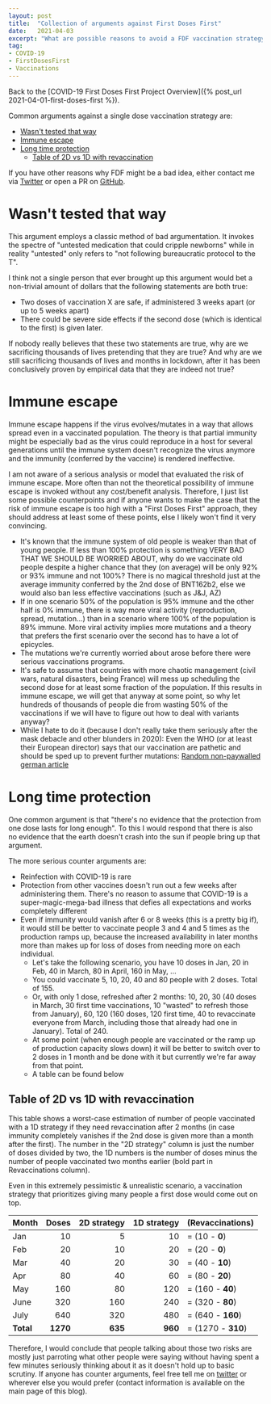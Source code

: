 ```yaml
---
layout: post
title:  "Collection of arguments against First Doses First"
date:   2021-04-03
excerpt: "What are possible reasons to avoid a FDF vaccination strategy?"
tag:
- COVID-19
- FirstDosesFirst
- Vaccinations
---
```


Back to the [COVID-19 First Doses First Project Overview]({% post_url 2021-04-01-first-doses-first %}).

Common arguments against a single dose vaccination strategy are:

- [Wasn't tested that way](#wasnt-tested-that-way)
- [Immune escape](#immune-escape)
- [Long time protection](#long-time-protection)
  - [Table of 2D vs 1D with revaccination](#table-of-2d-vs-1d-with-revaccination)

If you have other reasons why FDF might be a bad idea, either contact me via [Twitter](https://twitter.com/oerpli) or open a PR on [GitHub](https://github.com/oerpli/FirstDosesFirst).



# Wasn't tested that way
This argument employs a classic method of bad argumentation.
It invokes the spectre of "untested medication that could cripple newborns" while in reality "untested" only refers to "not following bureaucratic protocol to the T".

I think not a single person that ever brought up this argument would bet a non-trivial amount of dollars that the following statements are both true:
- Two doses of vaccination X are safe, if administered 3 weeks apart (or up to 5 weeks apart)
- There could be severe side effects if the second dose (which is identical to the first) is given later.

If nobody really believes that these two statements are true, why are we sacrificing thousands of lives pretending that they are true? 
And why are we still sacrificing thousands of lives and months in lockdown, after it has been conclusively proven by empirical data that they are indeed not true? 

# Immune escape
Immune escape happens if the virus evolves/mutates in a way that allows spread even in a vaccinated population. The theory is that partial immunity might be especially bad as the virus could reproduce in a host for several generations until the immune system doesn't recognize the virus anymore and the immunity (conferred by the vaccine) is rendered ineffective. 

I am not aware of a serious analysis or model that evaluated the risk of immune escape.
More often than not the theoretical possibility of immune escape is invoked without any cost/benefit analysis.
Therefore, I just list some possible counterpoints and if anyone wants to make the case that the risk of immune escape is too high with a "First Doses First" approach, they should address at least some of these points, else I likely won't find it very convincing.

- It's known that the immune system of old people is weaker than that of young people. If less than 100% protection is something VERY BAD THAT WE SHOULD BE WORRIED ABOUT, why do we vaccinate old people despite a higher chance that they (on average) will be only 92% or 93% immune and not 100%? There is no magical threshold just at the average immunity conferred by the 2nd dose of BNT162b2, else we would also ban less effective vaccinations (such as J&J, AZ)
- If in one scenario 50% of the population is 95% immune and the other half is 0% immune, there is way more viral activity (reproduction, spread, mutation...) than in a scenario where 100% of the population is 89% immune. More viral activity implies more mutations and a theory that prefers the first scenario over the second has to have a lot of epicycles.
- The mutations we're currently worried about arose before there were serious vaccinations programs.
- It's safe to assume that countries with more chaotic management (civil wars, natural disasters, being France) will mess up scheduling the second dose for at least some fraction of the population.
If this results in immune escape, we will get that anyway at some point, so why let hundreds of thousands of people die from wasting 50% of the vaccinations if we will have to figure out how to deal with variants anyway?
- While I hate to do it (because I don't really take them seriously after the mask debacle and other blunders in 2020): Even the WHO (or at least their European director) says that our vaccination are pathetic and should be sped up to prevent further mutations: [Random non-paywalled german article](https://www.vienna.at/inakzeptabel-langsam-who-kritisiert-impf-tempo-in-europa/6945688)

# Long time protection
One common argument is that "there's no evidence that the protection from one dose lasts for long enough".
To this I would respond that there is also no evidence that the earth doesn't crash into the sun if people bring up that argument. 

The more serious counter arguments are:
- Reinfection with COVID-19 is rare
- Protection from other vaccines doesn't run out a few weeks after administering them. There's no reason to assume that COVID-19 is a super-magic-mega-bad illness that defies all expectations and works completely different
- Even if immunity would vanish after 6 or 8 weeks (this is a pretty big if), it would still be better to vaccinate people 3 and 4 and 5 times as the production ramps up, because the increased availability in later months more than makes up for loss of doses from needing more on each individual.
  - Let's take the following scenario, you have 10 doses in Jan, 20 in Feb, 40 in March, 80 in April, 160 in May, ...
  - You could vaccinate 5, 10, 20, 40 and 80 people with 2 doses. Total of 155.
  - Or, with only 1 dose, refreshed after 2 months: 10, 20, 30 (40 doses in March, 30 first time vaccinations, 10 "wasted" to refresh those from January), 60, 120 (160 doses, 120 first time, 40 to revaccinate everyone from March, including those that already had one in January). Total of 240.
  - At some point (when enough people are vaccinated or the ramp up of production capacity slows down) it will be better to switch over to 2 doses in 1 month and be done with it but currently we're far away from that point.
  - A table can be found below

## Table of 2D vs 1D with revaccination 

This table shows a worst-case estimation of number of people vaccinated with a 1D strategy if they need revaccination after 2 months (in case immunity completely vanishes if the 2nd dose is given more than a month after the first). 
The number in the "2D strategy" column is just the number of doses divided by two, the 1D numbers is the number of doses minus the number of people vaccinated two months earlier (bold part in Revaccinations column).

Even in this extremely pessimistic & unrealistic scenario, a vaccination strategy that prioritizes giving many people a first dose would come out on top. 

| Month     |    Doses | 2D strategy | 1D strategy | (Revaccinations)   |
| --------- | -------: | ----------: | ----------: | :----------------- |
| Jan       |       10 |           5 |          10 | = (10 - **0**)     |
| Feb       |       20 |          10 |          20 | = (20 - **0**)     |
| Mar       |       40 |          20 |          30 | = (40 - **10**)    |
| Apr       |       80 |          40 |          60 | = (80 - **20**)    |
| May       |      160 |          80 |         120 | = (160 - **40**)   |
| June      |      320 |         160 |         240 | = (320 - **80**)   |
| July      |      640 |         320 |         480 | = (640 - **160**)  |
| **Total** | **1270** |     **635** |     **960** | = (1270 - **310**) |


Therefore, I would conclude that people talking about those two risks are mostly just parroting what other people were saying without having spent a few minutes seriously thinking about it as it doesn't hold up to  basic scrutiny. If anyone has counter arguments, feel free tell me on [twitter](https://twitter.com/oerpli) or wherever else you would prefer (contact information is available on the main page of this blog).
